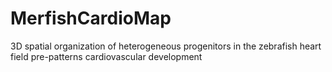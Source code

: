 # MerfishCardioMap
3D spatial organization of heterogeneous progenitors in the zebrafish heart field pre-patterns cardiovascular development
